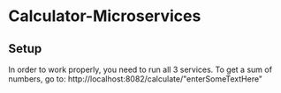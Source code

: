 # Calculator-Microservices

## Setup
In order to work properly, you need to run all 3 services.
To get a sum of numbers, go to: http://localhost:8082/calculate/"enterSomeTextHere"
